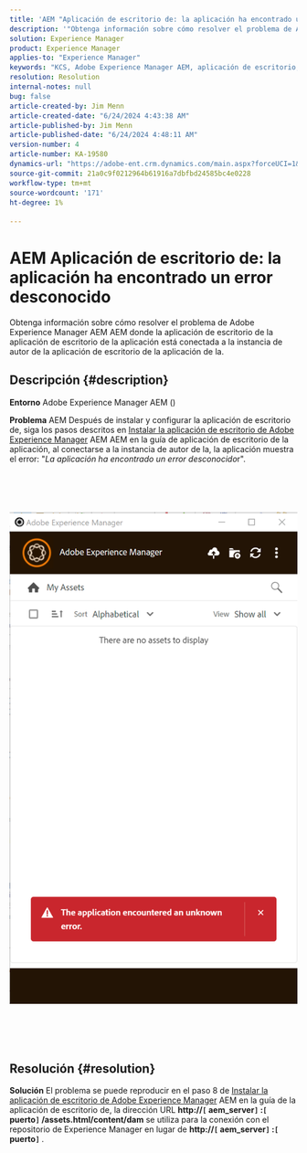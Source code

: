 ```yaml
---
title: 'AEM "Aplicación de escritorio de: la aplicación ha encontrado un error desconocido"'
description: '"Obtenga información sobre cómo resolver el problema de Adobe Experience Manager AEM AEM donde la aplicación de escritorio de la aplicación de escritorio de la aplicación de escritorio de la aplicación de escritorio de la aplicación de escritorio está conectada a la instancia de autor de la aplicación de".'
solution: Experience Manager
product: Experience Manager
applies-to: "Experience Manager"
keywords: "KCS, Adobe Experience Manager AEM, aplicación de escritorio, aplicación de escritorio, se ha encontrado un error desconocido, preguntas frecuentes"
resolution: Resolution
internal-notes: null
bug: false
article-created-by: Jim Menn
article-created-date: "6/24/2024 4:43:38 AM"
article-published-by: Jim Menn
article-published-date: "6/24/2024 4:48:11 AM"
version-number: 4
article-number: KA-19580
dynamics-url: "https://adobe-ent.crm.dynamics.com/main.aspx?forceUCI=1&pagetype=entityrecord&etn=knowledgearticle&id=5b64ce51-e431-ef11-8409-000d3a5a67ba"
source-git-commit: 21a0c9f0212964b61916a7dbfbd24585bc4e0228
workflow-type: tm+mt
source-wordcount: '171'
ht-degree: 1%

---
```


# AEM Aplicación de escritorio de: la aplicación ha encontrado un error desconocido


Obtenga información sobre cómo resolver el problema de Adobe Experience Manager AEM AEM donde la aplicación de escritorio de la aplicación de escritorio de la aplicación está conectada a la instancia de autor de la aplicación de escritorio de la aplicación de la.

## Descripción {#description}


<b>Entorno</b>
Adobe Experience Manager AEM ()

<b>Problema</b>
AEM Después de instalar y configurar la aplicación de escritorio de, siga los pasos descritos en [Instalar la aplicación de escritorio de Adobe Experience Manager](https://experienceleague.adobe.com/docs/experience-manager-desktop-app/using/install-upgrade.html?lang=en#install-v2) AEM AEM en la guía de aplicación de escritorio de la aplicación, al conectarse a la instancia de autor de la, la aplicación muestra el error: &quot;*La aplicación ha encontrado un error desconocido*r&quot;.
<br><br><br> <br><br> ![](assets/___5c64ce51-e431-ef11-8409-000d3a5a67ba___.png)<br><br> <br><br> 

## Resolución {#resolution}


<b>Solución</b>
El problema se puede reproducir en el paso 8 de [Instalar la aplicación de escritorio de Adobe Experience Manager](https://experienceleague.adobe.com/docs/experience-manager-desktop-app/using/install-upgrade.html?lang=en#install-v2) AEM en la guía de la aplicación de escritorio de, la dirección URL <b>http://`[` aem_server`]` :`[` puerto`]` /assets.html/content/dam</b> se utiliza para la conexión con el repositorio de Experience Manager en lugar de <b>http://`[` aem_server`]` :`[` puerto`]` </b>.
